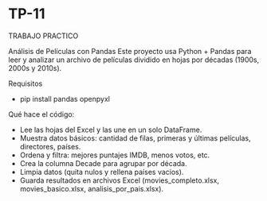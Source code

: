 # TP-11
TRABAJO PRACTICO

Análisis de Películas con Pandas
Este proyecto usa Python + Pandas para leer y analizar un archivo de películas dividido en hojas por décadas (1900s, 2000s y 2010s).

Requisitos
- pip install pandas openpyxl

Qué hace el código:
- Lee las hojas del Excel y las une en un solo DataFrame.
- Muestra datos básicos: cantidad de filas, primeras y últimas películas, directores, países.
- Ordena y filtra: mejores puntajes IMDB, menos votos, etc.
- Crea la columna Decade para agrupar por década.
- Limpia datos (quita nulos y rellena países vacíos).
- Guarda resultados en archivos Excel (movies_completo.xlsx, movies_basico.xlsx, analisis_por_pais.xlsx).


